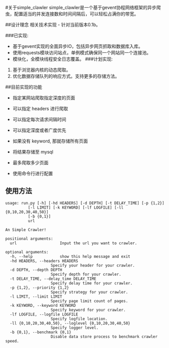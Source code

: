 #关于simple_clawler
simple_clawler是一个基于gevent协程网络框架的异步爬虫，配置适当的并发连接数和时间间隔后，可以轻松占满你的带宽。

##设计理念
相关技术实现 - 针对当前版本0.1b。

###已实现:
 - 基于gevent实现的全面异步IO，包括异步网页抓取和数据库入库。
 - 使用requests模块访问站点，单例模式确保同一个网站同一个连接池。
 - 模块化，全模块线程安全日志覆盖。
###计划实现:

 1. 基于浏览器内核的动态爬取。
 2. 优化数据存储队列的响应方式。支持更多的存储方法。

##目前实现的功能
 - 指定某网站爬取指定深度的页面

 - 可以指定 headers 进行爬取

 - 可以指定每次请求间隔时间

 - 可以指定深度或者广度优先

 - 如果没有 keyword, 那就存储所有页面

 - 将结果存储至 mysql

 - 最多爬取多少页面

 - 使用命令行进行配置

## 使用方法
    usage: run.py [-h] [-hd HEADERS] [-d DEPTH] [-t DELAY_TIME] [-p {1,2}]
              [-l LIMIT] [-k KEYWORD] [-lf LOGFILE] [-ll {0,10,20,30,40,50}]
              [-b {0,1}]
              url

    An Simple Crawler!

    positional arguments:
      url                   Input the url you want to crawler.

    optional arguments:
      -h, --help            show this help message and exit
      -hd HEADERS, --headers HEADERS
                        Specify your header for your crawler.
      -d DEPTH, --depth DEPTH
                        Specify depth for your crawler.
      -t DELAY_TIME, --delay_time DELAY_TIME
                        Specify delay time for your crawler.
      -p {1,2}, --priority {1,2}
                        Specify strategy for your crawler.
      -l LIMIT, --limit LIMIT
                        Specify page limit count of pages.
      -k KEYWORD, --keyword KEYWORD
                        Specify keyword for your crawler.
      -lf LOGFILE, --logfile LOGFILE
                        Specify logfile location.
      -ll {0,10,20,30,40,50}, --loglevel {0,10,20,30,40,50}
                        Specify logger level.
      -b {0,1}, --benchmark {0,1}
                        Disable data store process to benchmark crawler speed.
